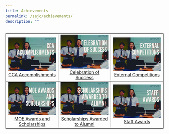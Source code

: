 ```yaml
---
title: Achievements
permalink: /sajc/achievements/
description: ""
---
```

<table style="border-collapse: collapse; width: 100%;" border="1">
<tbody>
<tr>
<td style="width: 33.3333%; text-align: center;"><a href="/sajc/achievements/cca-accomplishments"><img src="/images/a1.jpg"></a><a href="/sajc/achievements/cca-accomplishments">CCA Accomplishments</a></td>
<td style="width: 33.3333%; text-align: center;"><a href="/sajc/achievements/celebration-of-success"><img src="/images/a2.jpg"><a href="/sajc/achievements/celebration-of-success">Celebration of Success</a></td>
<td style="width: 33.3333%; text-align: center;"><a href="/sajc/achievements/external-competitions"><img src="/images/a3.jpg"><a href="/sajc/achievements/external-competitions">External Competitions</a></td>
</tr>
<tr>
<td style="width: 33.3333%; text-align: center;"><a href="/sajc/achievements/moe-awards-and-scholarships"><img src="/images/a4.jpg"><a href="/sajc/achievements/moe-awards-and-scholarships">MOE Awards and Scholarships</a></td>
<td style="width: 33.3333%; text-align: center;"><a href="/sajc/achievements/scholarships-awarded-to-alumni"><img src="/images/a5.jpg"><a href="/sajc/achievements/scholarships-awarded-to-alumni">Scholarships Awarded to Alumni</a></td>
<td style="width: 33.3333%; text-align: center;"><a href="/sajc/achievements/staff-awards"><img src="/images/a6.jpg"><a href="/sajc/achievements/staff-awards">Staff Awards</a></td>
</tr>
</tbody>
</table>